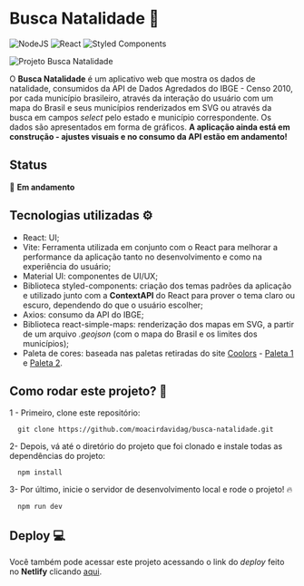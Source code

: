 # Busca Natalidade 🧒

![NodeJS](https://img.shields.io/badge/node.js-6DA55F?style=for-the-badge&logo=node.js&logoColor=white) ![React](https://img.shields.io/badge/react-%2320232a.svg?style=for-the-badge&logo=react&logoColor=%2361DAFB) ![Styled Components](https://img.shields.io/badge/styled--components-DB7093?style=for-the-badge&logo=styled-components&logoColor=white)


<img src="https://i.imgur.com/YJIrZBw.png" alt="Projeto Busca Natalidade" />

O **Busca Natalidade** é um aplicativo web que mostra os dados de natalidade, consumidos da API de Dados Agredados do IBGE - Censo 2010, por cada município brasileiro, através da interação do usuário com um mapa do Brasil e seus municípios renderizados em SVG ou através da busca em campos *select* pelo estado e município correspondente. Os dados são apresentados em forma de gráficos. **A aplicação ainda está em construção - ajustes visuais e no consumo da API estão em andamento!**

## Status

🚧 **Em andamento**

## Tecnologias utilizadas ⚙️

- React: UI;
- Vite: Ferramenta utilizada em conjunto com o React para melhorar a performance da aplicação tanto no desenvolvimento e como na experiência do usuário;
- Material UI: componentes de UI/UX;
- Biblioteca styled-components: criação dos temas padrões da aplicação e utilizado junto com a **ContextAPI** do React para prover o tema claro ou escuro, dependendo do que o usuário escolher;
- Axios: consumo da API do IBGE;
- Biblioteca react-simple-maps: renderização dos mapas em SVG, a partir de um arquivo *.geojson* (com o mapa do Brasil e os limites dos municípios);
- Paleta de cores: baseada nas paletas retiradas do site [Coolors](https://coolors.co/) - [Paleta 1](https://coolors.co/palette/8ecae6-219ebc-023047-ffb703-fb8500) e [Paleta 2](https://coolors.co/palette/bee9e8-62b6cb-1b4965-cae9ff-5fa8d3).

## Como rodar este projeto? 🚀

1 - Primeiro, clone este repositório:

```
  git clone https://github.com/moacirdavidag/busca-natalidade.git
```

2- Depois, vá até o diretório do projeto que foi clonado e instale todas as dependências do projeto:

```
  npm install
```

3- Por último, inicie o servidor de desenvolvimento local e rode o projeto! 🔥

```
  npm run dev
```

## Deploy 💻

Você também pode acessar este projeto acessando o link do *deploy* feito no **Netlify** clicando [aqui](https://buscanatalidade.netlify.app/).

  
